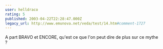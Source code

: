 ```yaml
---
user: helldraco
rating: 5
published: 2003-04-22T22:28:47.000Z
legacy_url: http://www.emunova.net/veda/test/14.htm#comment-1727
---
```

A part BRAVO et ENCORE, qu'est ce que l'on peut dire de plus sur ce mythe ?